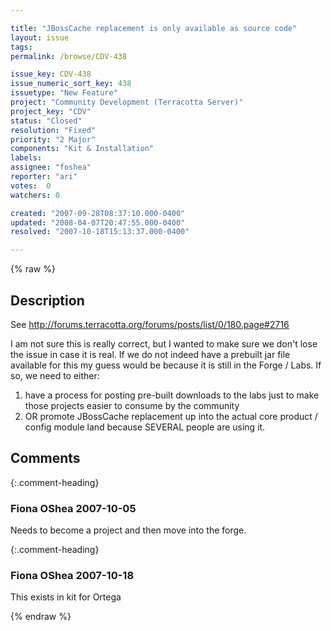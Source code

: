 ```yaml
---

title: "JBossCache replacement is only available as source code"
layout: issue
tags: 
permalink: /browse/CDV-438

issue_key: CDV-438
issue_numeric_sort_key: 438
issuetype: "New Feature"
project: "Community Development (Terracotta Server)"
project_key: "CDV"
status: "Closed"
resolution: "Fixed"
priority: "2 Major"
components: "Kit & Installation"
labels: 
assignee: "foshea"
reporter: "ari"
votes:  0
watchers: 0

created: "2007-09-28T08:37:10.000-0400"
updated: "2008-04-07T20:47:55.000-0400"
resolved: "2007-10-18T15:13:37.000-0400"

---
```




{% raw %}



## Description

<div markdown="1" class="description">

See http://forums.terracotta.org/forums/posts/list/0/180.page#2716

I am not sure this is really correct, but I wanted to make sure we don't lose the issue in case it is real.  If we do not indeed have a prebuilt jar file available for this my guess would be because it is still in the Forge / Labs.  If so, we need to either:

1. have a process for posting pre-built downloads to the labs just to make those projects easier to consume by the community
2. OR promote JBossCache replacement up into the actual core product / config module land because SEVERAL people are using it.

</div>

## Comments


{:.comment-heading}
### **Fiona OShea** <span class="date">2007-10-05</span>

<div markdown="1" class="comment">

Needs to become a project and then move into the forge.

</div>


{:.comment-heading}
### **Fiona OShea** <span class="date">2007-10-18</span>

<div markdown="1" class="comment">

This exists in kit for Ortega

</div>



{% endraw %}
